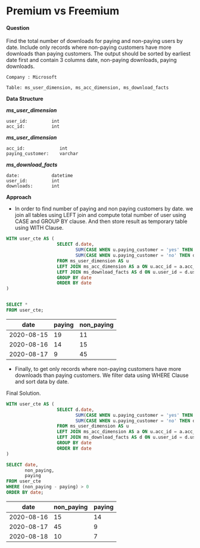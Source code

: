 # Premium vs Freemium

#### Question

Find the total number of downloads for paying and non-paying users by date. Include only records where non-paying customers have more downloads than paying customers. The output should be sorted by earliest date first and contain 3 columns date, non-paying downloads, paying downloads.

`Company : Microsoft`

`Table: ms_user_dimension, ms_acc_dimension, ms_download_facts `

**Data Structure**

***ms_user_dimension***

```
user_id:         int
acc_id:          int
```

***ms_user_dimension***

```
acc_id:             int
paying_customer:    varchar
```

***ms_download_facts***

```
date:            datetime
user_id:         int
downloads:       int
```

**Approach**

- In order to find number of paying and non paying customers by date. we join all tables using LEFT join and compute total number of user using CASE and GROUP BY clause. And then store result as temporary table using WITH Clause.

```sql
WITH user_cte AS (
                   SELECT d.date,
                          SUM(CASE WHEN u.paying_customer = 'yes' THEN downloads END) AS paying,
                          SUM(CASE WHEN u.paying_customer = 'no' THEN downloads END) AS non_paying
                   FROM ms_user_dimension AS u
                   LEFT JOIN ms_acc_dimension AS a ON u.acc_id = a.acc_id
                   LEFT JOIN ms_download_facts AS d ON u.user_id = d.user_id
                   GROUP BY date
                   ORDER BY date
)


SELECT *
FROM user_cte;
```

| date       | paying | non_paying |
| ---------- | ------ | ---------- |
| 2020-08-15 | 19     | 11         |
| 2020-08-16 | 14     | 15         |
| 2020-08-17 | 9      | 45         |

- Finally, to get only records where non-paying customers have more downloads than paying customers. We filter data using WHERE Clause and sort data by  date.

Final Solution.

```sql
WITH user_cte AS (
                   SELECT d.date,
                          SUM(CASE WHEN u.paying_customer = 'yes' THEN downloads END) AS paying,
                          SUM(CASE WHEN u.paying_customer = 'no' THEN downloads END) AS non_paying
                   FROM ms_user_dimension AS u
                   LEFT JOIN ms_acc_dimension AS a ON u.acc_id = a.acc_id
                   LEFT JOIN ms_download_facts AS d ON u.user_id = d.user_id
                   GROUP BY date
                   ORDER BY date
)

SELECT date,
       non_paying,
       paying
FROM user_cte
WHERE (non_paying - paying) > 0
ORDER BY date;
```

| date       | non_paying | paying |
| ---------- | ---------- | ------ |
| 2020-08-16 | 15         | 14     |
| 2020-08-17 | 45         | 9      |
| 2020-08-18 | 10         | 7      |
```
